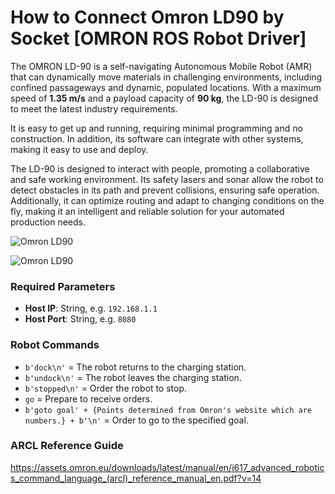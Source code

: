 # How to Connect Omron LD90 by Socket [OMRON ROS Robot Driver]

The OMRON LD-90 is a self-navigating Autonomous Mobile Robot (AMR) that can dynamically move materials in challenging environments, including confined passageways and dynamic, populated locations. With a maximum speed of **1.35 m/s** and a payload capacity of **90 kg**, the LD-90 is designed to meet the latest industry requirements.

It is easy to get up and running, requiring minimal programming and no construction. In addition, its software can integrate with other systems, making it easy to use and deploy.

The LD-90 is designed to interact with people, promoting a collaborative and safe working environment. Its safety lasers and sonar allow the robot to detect obstacles in its path and prevent collisions, ensuring safe operation. Additionally, it can optimize routing and adapt to changing conditions on the fly, making it an intelligent and reliable solution for your automated production needs.

![Omron LD90](https://github.com/user-attachments/assets/4d17860d-b4ad-4e16-8a26-ad46ba7e83de)

![Omron LD90](https://github.com/user-attachments/assets/43f238bd-15bf-4586-8840-1647f2b384cb)


### Required Parameters

- **Host IP**: String, e.g. `192.168.1.1`
- **Host Port**: String, e.g. `8080`

### Robot Commands

- `b'dock\n'` = The robot returns to the charging station.
- `b'undock\n'` = The robot leaves the charging station.
- `b'stopped\n'` = Order the robot to stop.
- `go` = Prepare to receive orders.
- `b'goto goal' + {Points determined from Omron's website which are numbers.} + b'\n'` = Order to go to the specified goal.

### ARCL Reference Guide
https://assets.omron.eu/downloads/latest/manual/en/i617_advanced_robotics_command_language_(arcl)_reference_manual_en.pdf?v=14
